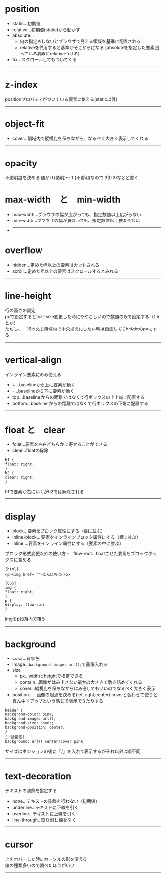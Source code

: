 # position
- static...初期値
- relative...初期値(static)から動かす
- absolute...
  - 何の指定もしないとブラウザで見える領域を基準に配置される
  - relativeを併用すると基準がそこからになる
  (absoluteを指定した要素囲っている要素にrelativeつける)
- fix...スクロールしてもついてくる
***

# z-index
positionプロパティがついている要素に使える(static以外)
***

# object-fit
- cover...領域内で縦横比を保ちながら、なるべく大きく表示してくれる
***

# opacity
不透明度を決める
値が０(透明)〜１(不透明)なので.3(0.3)などと書く

# max-width　と　min-width
- max-width...ブラウザの幅が広がっても、指定数値以上広がらない
- min-width...ブラウザの幅が狭まっても、指定数値以上狭まらない
- ***

# overflow
- hidden...定めた枠以上の要素はカットされる
- scroll...定めた枠以上の要素はスクロールするとみれる
***

# line-height
行の高さの設定   
pxで設定するとfont-size変更した時にややこしいので数値のみで設定する（1.5とか）  
ただし、一行の文を領域内で中央揃えにしたい時は指定してるheightのpxにする
***

# vertical-align
インライン要素にのみ使える   
- +...baselineから上に要素が動く
- -...baselineから下に要素が動く   
- top...baseline からの距離ではなくて行ボックスの上上端に配置する
- bottom...baseline からの距離ではなくて行ボックスの下端に配置する
***

# float と　clear
- folat...要素を左右どちらかに寄せることができる 
- clear...floatの解除
~~~
h1 {
float: right;
}
h2 {
clear: right;
}
~~~
h1で要素が右にいくがh2では解除される
***

# display
- block...要素をブロック属性にする（縦に並ぶ）
- inline-block....要素をインラインブロック属性にする（横に並ぶ）
- inline....要素をインライン属性にする（要素の中に並ぶ）

ブロック形式変更以外の使い方
-　flow-root...floatさせた要素もブロックボックスに含める
~~~
[html]
<p><img href= "">こんにちは</p>

[CSS]
img {
float: right;
}
p {
display: flow-root
}
~~~
imgをp段落内で覆う
***

# background
- color...背景色
- image...`background-image: url();`で画像入れる
- size
   - px...widthとheightで指定できる
   - contain...画像がはみ出さない最大の大きさで敷き詰めてくれる
   - cover...縦横比を保ちながらはみ出してもいいのでなるべく大きく表示
- position...　画像の起点を決める(left,right,center)
coverと合わせて使うと真ん中ドアップという感じで表示できたりする
~~~
header {
backgrond-color: pink;
backgrond-image: url();
backgrond-size: cover;
backgrond-position: center;
}
[一括指定]
background: url() center/cover pink
~~~
サイズはポジションの後に「/」を入れて表示するがそれ以外は順不同
***

# text-decoration
テキストの装飾を指定する
- none...テキストの装飾を行わない（初期値）
- underline...テキストに下線を引く
- overline...テキストに上線を引く
- line-through...取り消し線を引く
***

# cursor
上をホバーした時にカーソルの形を変える   
値の種類多いので調べたほうがいい
***



